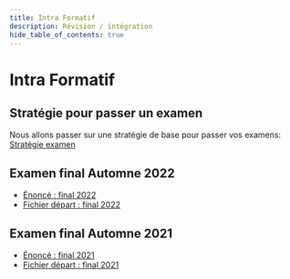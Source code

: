 ```yaml
---
title: Intra Formatif
description: Révision / intégration
hide_table_of_contents: true
---
```


# Intra Formatif

## Stratégie pour passer un examen

Nous allons passer sur une stratégie de base pour passer vos examens: [Stratégie examen](revision)

## Examen final Automne 2022

- [Énoncé : final 2022](@site/static/file/final2022/A22ExamenFinal.docx)
- [Fichier départ : final 2022](@site/static/file/final2022/FinalTestA2022.zip)

## Examen final Automne 2021

- [Énoncé : final 2021](@site/static/file/final2021/A21ExamenFinal.docx)
- [Fichier départ : final 2021](@site/static/file/final2021/FinalTests2.zip)
